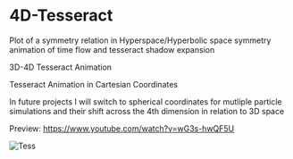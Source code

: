 # 4D-Tesseract
Plot of a symmetry relation in Hyperspace/Hyperbolic space symmetry animation of time flow and tesseract shadow expansion


3D-4D Tesseract Animation

Tesseract Animation in Cartesian Coordinates

In future projects I will switch to spherical coordinates for mutliple particle simulations and their shift across the 4th dimension in relation to 3D space

Preview: https://www.youtube.com/watch?v=wG3s-hwQF5U



![Tess](https://github.com/user-attachments/assets/ff28c9e6-d662-4c00-94be-e3f2a10f024d)

